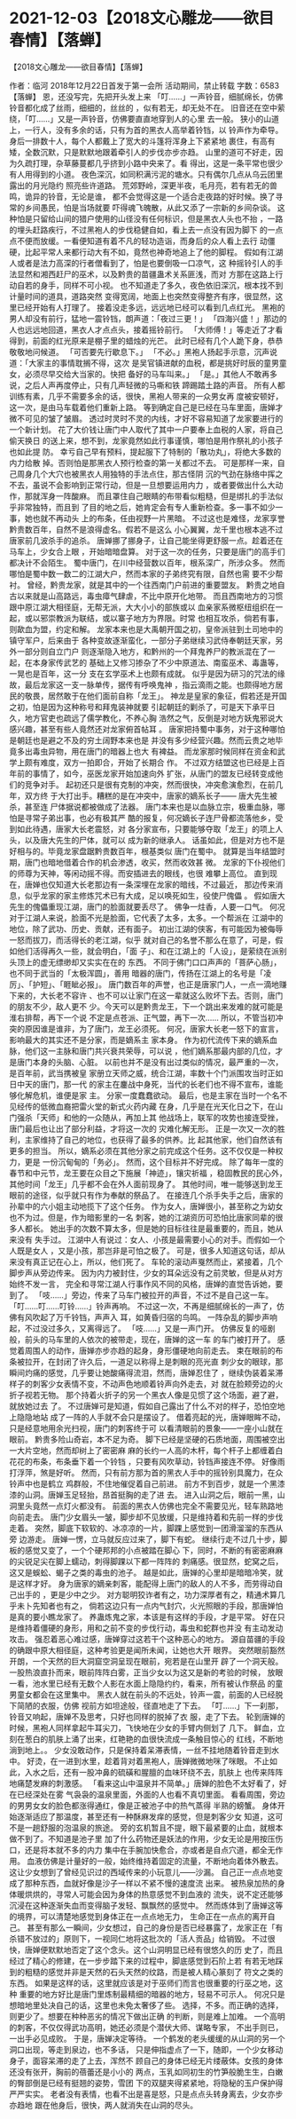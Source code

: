 # 2021-12-03【2018文心雕龙——欲目春情】【落蝉】



【2018文心雕龙——欲目春情】【落蝉】




作者：临河 2018年12月22日首发于第一会所 活动期间，禁止转载 字数：6583
【落蝉】
恩，还没写完，先把开头发上来
「叮……」一声铃音，细腻绵长，仿佛铃音都化成了丝雨，细细的，丝丝的 ，似有若无，却无处不在。
旧音还在空中萦绕，「叮……」又是一声铃音，仿佛要直直地穿到人的心里 去一般。
狭小的山道上，一行人，没有多余的话，只有为首的黑衣人高举着铃铛，以 铃声作为牵导。身后一排数十人，每个人都戴上了宽大的斗篷将浑身上下紧紧地 裹住，有高有矮，全数沉默，只是默默地跟着牵引人的步伐亦步亦趋。
山里的道可不好走，因为久疏打理，杂草藤蔓都几乎挤到小路中央来了。看 得出，这是一条平常也很少有人用得到的小道。
夜色深沉，如同积满污泥的塘水。只有偶尔几点从乌云团里露出的月光隐约 照亮些许道路。
荒郊野岭，深更半夜，毛月亮，若有若无的兽鸣，诡异的铃音，无论是谁， 都不会觉得这是一个适合走夜路的好时候。换了寻常的乡间愚民，怕是当场就要 吓得魂飞魄散，从此又添了一宗新的乡间杂谈。
这种怕是只留给山间的猎户使用的山径没有任何标识，但是黑衣人头也不抬 ，一路的埋头赶路疾行，不过黑袍人的步伐稳健自如，看上去一点没有因为脚下 的一点点不便而放缓。一看便知道有着不凡的轻功造诣，而身后的众人看上去行 动僵硬，比起平常人来都行动大有不如，竟然也神奇地追上了他的脚程。
假如有江湖人或者是法力高深的行者僧看到了，怕是也要倒吸一口凉气，这 种摇铃引人的手法显然和湘西赶尸的巫术，以及黔贵的苗疆蛊术关系匪浅，而对 方那在这路上行动自若的身手，同样不可小视。
也不知道走了多久，夜色依旧深沉，根本找不到计量时间的道具，道路突然 变得宽阔，地面上也突然变得整齐有序，很显然，这里已经开始有人打理了。
接着没走多远，远远地已经可以看到几点红光。
黑袍的男人却没有前行，猛地一震铃铛，朗声道：「夜过三更！」
「四海兴盛！」那边的人也远远地回道，黑衣人才点点头，接着摇铃前行。
「大师傅！」等走近了才看得到，前面的红光原来是棚子里的蜡烛的光芒。
此时已经有几个人跪下身，恭恭敬敬地问候道。
「可否要先行歇息下。」
「不必。」黑袍人扬起手示意，沉声说道：「大家主的事情耽搁不得，这次 是吴官镇进献的血税，都是挑好时辰的童男童女，必须尽早交给大当家的。快把 备好的马车叫来。」
「是。」其他人不敢再多说，之后人声再度停止，只有几声轻微的马嘶和铁 蹄踢踏土路的声音。
所有人都训练有素，几乎不需要多余的话，很快，黑袍人带来的一众男女再 度被安顿好，这一次，是由马车载着他们重新上路。
等到确定自己是已经在马车里面，唐婵才微不可见的皱了皱眉。
透过时灵时不灵的内线，才好不容易知道了龙家要进行的一个新计划。
花了大价钱让唐门中人取代了其中一户要奉上血税的人家，将自己偷天换日 的送上来，想不到，龙家竟然如此行事谨慎，哪怕是用作祭礼的小孩子也如此提 防。
幸亏自己早有预料，提起服下了特制的「散功丸」，将绝大多数的内力给散 掉。否则怕是那黑衣人预行检查的第一关都过不去。
可是那样一来，自己周身几个大穴也被黑衣人用独特的手法点住，那古怪阴 沉的气劲在脉络中挥之不去，虽说不会影响到正常行动，但是一旦想要运用内力 ，或者要做出什么大动作，那就浑身一阵酸麻。
而且罩住自己眼睛的布带看似粗糙，但是绑扎的手法似乎非常独特，而且到 了目的地之后，她肯定会有专人重新检查。多一事不如少一事，她也就不再动头 上的布条，任由视野一片黑暗。
不过这也是难怪，龙家享誉黔贵数百年，自然不是浪得虚名。假若不是这么 小心翼翼，龙千里也根本逃不过唐家前几波杀手的追杀。
唐婵挪了挪身子，让自己能坐得更舒服一点。趁着还在马车上，少女合上眼 ，开始暗暗盘算。
对于这一次的任务，只要是唐门的高手们都决计不会陌生。
蜀中唐门，在川中经营数以百年，根系深广，所涉众多。
然而哪怕是蜀中数一数二的江湖大户，然而本家的子弟终究有限，自然也需 要不少帮衬。
曾经，黔贵龙家，就是其中的一个往西南门户前进的重要盟友。
黔贵之地自古以来就是山高路远，毒虫瘴气肆虐，不比中原开化地带。
而且西南地方的习惯跟中原江湖大相径庭，无帮无派，大大小小的部族或以 血亲家系微枢纽组织在一起，或以邪崇教派为联结，或以寨子地方为界限。时常 也相互攻杀，倘若有事，则歃血为盟，约定和解。
龙家本来也是大禹朝开国之初，皇帝派驻到土司地中的镇守军户，后来由于 各种变故逐渐蛮化，一部分子弟继续习武侍奉朝廷天家，另外一部分则自立门户 则逐渐隐入地方，和黔州的一个拜鬼养尸的教派混在了一起，在本身家传武艺的 基础上又修习掺杂了不少中原道法、南蛮巫术、毒蛊等，一晃也是百年，这一分 支在玄学巫术上也颇有成就。
似乎是因为研习的咒法的缘故，最后龙家这一支一脉单传，据传有呼唤鬼神 ，指云滴雨之能。也颇得地方居民的敬畏，居然敢于在他们面前自称「龙王」。
神龙是皇家的象征，假若还是开国之初，怕是因为这种称号和拜鬼装神就要 引起朝廷的剿杀了，可是天下承平日久，地方官吏也疏远了儒学教化，不养心胸 浩然之气，反倒是对地方妖鬼邪说大感兴趣，甚至有些人竟然还对龙家俯首帖耳 。
唐家把持蜀中事务，对于这种哪怕是朝廷也是避之不及的穷土阔野本来也是 并没有多少经营兴趣。然而云贵之地毕竟多出毒虫异物，用在唐门的暗器上也大 有裨益。
而龙家那时候同样在资金和武学上颇有难度，双方一拍即合，开始了长期合 作。
不过双方结盟这也已经是上百年前的事情了，如今，巫医龙家开始加速向外 扩张，从唐门的盟友已经转变成他们的竞争对手。
起初还只是很有克制的冲突，然而很快，冲突愈演愈烈，在前几年，双方终 于大打出手。糟糕的是在冲突中，唐家的嫡系长子—— 唐大先生被杀，甚至连 尸体据说都被做成了法器。
唐门本来也是以血脉立宗，极重血脉，哪怕是寻常子弟出事，也必有极其严 酷的报复，何况嫡长子连尸骨都流落他乡，受到如此待遇，唐家大长老震怒，对 各分家宣布，只要能够夺取「龙王」的项上人头，以及唐大先生的尸体，就可以 成为新的继承人。
话虽如此，但是对方也不是好相与的。毕竟龙家盘踞黔贵数百年，根基类似 唐门在蜀中。
就算是当年结盟时期，唐门也暗地借着合作的机会渗透，收买，然而收效甚 微。
龙家的下仆视他们的师尊为天神，等闲动摇不得。而安插进去的眼线，也很 难攀上高位。
直到现在，唐婵也仅知道大长老那边有一条深埋在龙家的暗线，不过最近， 那边传来消息，似乎龙家的家主修炼咒术已有大成，足以唤死如生，役使尸傀儡 。
假如唐大先生的傀儡重现江湖，唐门的脸面就要丢尽了。
佛争一炷香，人要一口气。
何况对于江湖人来说，脸面不光是脸面，它代表了太多，太多。一个帮派在 江湖中的地位，除了武功、历史、贡献，还有面子。
初出江湖的侠客，有可能因为被侮辱一怒而拔刀，而活得长的老江湖，似乎 就对自己的名誉不那么在意了，可是，假如他们活得再久一些，就会明白，「面 子」、和在江湖上的「人设」，是萦绕在派别头顶上的虚无缥缈却又实实在在的 东西。
不同于佛门口口声声的「菩萨心肠」，也不同于武当的「太极浑圆」，善用 暗器的唐门，传扬在江湖上的名号是「凌厉」、「护短」、「睚眦必报」。
唐门数百年的声誉，也正是唐家门人，一点一滴地赚下来的，大长老不容许 、也不可以让家门在这一辈就这么败坏下去。否则，唐门的朋友不少，敌人更不 少。今天可以是黔贵龙王，下一个跳出来发难的就可能是淮右排帮，再下一个说 不定是点苍派、正气盟，再下一次……
所以，不管当初冲突的原因谁是谁非，为了唐门，龙王必须死。
何况，唐家大长老一怒下的宣言，影响最大的其实还不是分家，而是嫡系主 家本身。
作为初代流传下来的嫡系血脉，他们这一主脉和唐门共兴衰共荣辱，可以说 ，他们嫡系那最内部的几位，才是唐门本身的头脑、心脏。
以前也并不是没有出过类似的情况，最严重的一次，是百年前，武当携被皇 家册立天师之威，统合江湖，率数十个门派围攻当时正如日中天的唐门，那一代 的家主在鏖战中身死，当代的长老们也不得不宣布，谁能够化解危机，谁便是家 主。
分家一度蠢蠢欲动。
最后，也是主家在当时一个名不见经传的低微血裔把雷火堂的新式火药内藏 在身，几乎是在光天化日之下，在山门强杀「天师」和他的一众随从，再加上其 他战场上，联军的攻势也接连受挫，唐门最后也让出了部分利益，才将这一次的 灾难化解无形。
正是一次又一次的胜利，主家维持了自己的地位，也获得了最多的供养。比 起其他家，他们自然该有更多的担当。
所以，嫡系必须在其他分家之前完成这个任务。这不仅仅是一种权力，更是 一份沉甸甸的「务必」。
然而，这个目标并不好完成。
除了每年一度的春节和中元节，龙王要在众目之下施展「神迹」，镶灾祈福 ，稳固教民的民心外，其他时间「龙王」几乎都不会在外人面前现身了。
其他时间，唯一能够送到龙王眼前的途径，似乎就只有作为奉献的祭品了。
在接连几个杀手失手之后，唐家的孙辈中的六小姐主动地揽下了这个任务。
作为女人，唐婵很小，甚至称之为幼女也不为过。但是，作为暗影里的一名 刺客，她的江湖资历可恐怕比唐家同辈的很多人都长。
她出手的次数不算太多，但是她的目标往往是最重要的，而且，她从来没有 失手过。
江湖中人有说过：女人、小孩是最需要小心的对手。而假如一个人既是女人 ，又是小孩，那岂非是可怕之极了。
可是，很多人知道这句话，却从来没有真正记在心上，所以，他们死了。
车轮的滚动声戛然而止，紧接着，几个脚步声从旁边传来。
因为内力被封住，少女的耳朵远没有之前灵敏，但是从对方始终不发一言， 完全和寻常江湖人行事作风不同的风格，唐婵的直觉告诉她，要到了。
「吱……」旁边，传来了马车门被拉开的声音，不过不是自己这一车。
「叮……叮……叮铃……」铃声再响。
不过这一次，不再是细腻绵长的一声了，仿佛有风吹起了万千铃铛，声声入 耳，如黄昏归宿的鸟鸣。
一阵杂乱的脚步声响起，不过没过多久，又离得远了。
「吱……」又是一声门开。
仿佛反复的哑剧般，前头的马车里的人依次的被带走，现在，唐婵的这一车 的车门被打开了。
感觉着周围人的动作，唐婵亦步亦趋的起身，身形僵硬地向前走去。
束在眼前的布条被拉开，在封闭了许久后，一道足以称得上是刺眼的亮光直 刺少女的眼球，那瞬间灼痛的感觉，几乎要让她酸痛得流泪，然而，唐婵忍住了 ，继续伪装着呆滞样子的刺客少女表情不变，不动声色地顺着铃声向外走去，对 就在脸颊旁边的火折子视若无物。
那个持着火折子的另一个黑衣人像是见惯了这个场面，避了避，就放她过去 了。
不过唐婵可是知道，假如自己露出了什么不对的样子，恐怕空地上隐隐地站 成了一阵的人手就不会只是摆设了。
借着亮起的光，唐婵眼眸不动，只是经意地用余光扫视，唐门的刺客终于可 以看清眼前的景象——一座小山就在眼前。
黔贵多险山奇岩，本不足为奇。
脚下已经是坚硬的石质地面，周围被空出一大片空地，然而却树上了密密麻 麻的长约一人高的木杆，每个杆子上都缠着白花花的布条，布条垂下着一个铃铛 ，只要有风吹草动，铃铛声接连不停。
好像雨打浮萍，煞是好听。
然而，只有前方那为首的黑衣人手中的摇铃别具魔力，在众铃声中也是鹤立 鸡群般，不住地催促着自己前进。
前方不到百步，就是一个黑漆漆的山洞。唐婵玉足轻抬，昂首挺胸的走了进 去。
进入山洞之后，眼前一黑，山洞里头竟然一点灯火都没有。
前面的黑衣人仿佛也完全不需要见光，轻车熟路地向前走去。
唐门少女眉头一皱，脚步却不见放缓，只是维持着和先前一样的步伐走着。
突然，脚底下软软的、冰凉凉的一片，脚踝上感觉到一团滑溜溜的东西从旁 边游走。
唐婵一愣，立马就反应过来了，脚下有蛇。
继续行走不过几十步，脚板的感觉又变了，一个个硬邦邦的小点被踏在脚心 下，同时，不断的有密密麻麻的尖锐足尖在脚上蠕动，刺得脚踝以下都一阵阵的 刺痛感。很显然，蛇窝之后，这又是蜈蚣、蝎子之类的毒虫的池子。
越是如此，唐婵的心里却是暗暗冷笑，就是这样才好。
身为唐家的嫡亲刺客，能配得上唐门的敌人的人不多，而劳得动自己出手的 ，更是少中之少。
对方聪明狡诈者有之，功力深厚者有之，精通术算几乎未卜先知者也有之， 倘若这边只有一点内气封穴，火光照眼的手段，那唐婵怕是真的要小瞧龙家了。 养蛊炼鬼之家，本该是有这样的手段，才是平常。
好在只是维持着僵硬的身形，用和之前不变的步伐行动，毒虫和蛇群也并没 有主动发动攻击。
强忍着恶心难过感，唐婵穿过这若干个这种恶心的地方。
源自苗疆的手段的确跟中原大相径庭，这种考验更是闻所未闻，让她也大开 眼界。
突然眼前豁然开朗，一个天然的巨大洞窟空洞呈现在眼前，宛若是在山里开 辟了一个洞天般。
一股热浪直扑而来，眼前阵阵白雾，正当少女以为这又是新的考验的时候， 放眼一看，池水里已经有无数个人影在水面上隐隐约约，看来，所有被认作祭品 的童男童女都会在这里集中。
黑衣人就在前头的不远处，铃声一震，前面的人已经脱下简陋的衣服，仿佛 视前方如坦途般，径直地走了下去。
「叮……」下一刹那，铃音又响起，唐婵不及思考，只好也同样的脱掉了衣 服，走了下去。
轮到唐婵的时候，黑袍人同样拿起牛耳尖刀，飞快地在少女的手臂内侧划了 几下。
鲜血，立刻在葱白的肌肤上涌了出来，红艳艳的血很快流成一条触目惊心的 红线，不断地淌到地上。。
少女没敢动作，只是保持着呆滞表情，一丝不挂地随着铃音走到水中。
好烫，在一进到水里，趁着背对着黑袍人，唐婵微微地咪了咪眼。
不止如此，入水之后，还有一股冲鼻的硫磺和腥膻的血味环绕不去，肌肤上 也传来阵阵地痛楚发麻的刺激感。
「看来这山中温泉并不简单。」唐婵的脸色不太好看了，好在已经深处在雾 气袅袅的温泉里面，外面的人也看不真切里面。
看看周围，旁边的男男女女的脸色都涨得通红，像是正被池子中的热气蒸得 半熟的螃蟹。
身体开始逐渐适应了那温度，甚至还有一种酥麻发痒的感觉，但是刺客少女 知道，这可不是一趟舒服的泡温泉的旅途。
旁的玄机暂且不提，眼下最紧要的止血，就根本做不到了。不知道是池子里 加了什么药物还是妖法的作用，少女无论是用按压伤口，还是将本就不多的内力 集中在手腕加快愈合，亦或者是自点穴道，都全无作用。
血液仿佛是计量好的一般，始终维持着固定的流量，不断地向着体外散去。
这让少女想到了曾经见识过的西域传来的小玩意儿——沙漏。
自己正一点点地变成了那种东西，血就好像是沙子一样以不紧不慢的速度流 出来。
被热泉加热的身体暖烘烘的，寻常人可能会因为身体的热意感觉不到血液的 流失，说不定还能够沉浸在这种逐渐失血而变得脑子发轻、飘飘然的感觉中。
然而炼体到了唐婵这等的境界，可以清楚地感觉到身体正在一点点地无力， 生命正在一点点的离开自己。
甚至有那么一瞬间，少女想过，自己的身份是否已经暴露了，龙家正在「有 杀错不放过的」原则下，一视同仁地将这批次的「活人贡品」给销毁。
不过很快，唐婵便默默地否定了这个念头。这个山洞明显已经有很悠久的历 史了，而且经过了精心的修建，在一步步踏下来的过程中，脚底感觉到石阶上若 有若无地踩到的粗糙的感觉并非是天然的石头天然的纹路，而是被人精心篆刻了 符文之类的东西。
如果是这样的话，这里就应该是对于巫师们而言也很重要的行巫之地，这种 重要的地方好比是唐门里炼制最精细的暗器的地方，轻易不可示人。
何况只是想暗地里处决自己的话，这里也未免太奢侈了些。
选择，不多。而正确的选择，则更少了。想要在种种恶劣的情况下做出正确 的判断，则是难上加难。
一个高明的刺客，不仅仅得武功高明，她还必须是个潜伏大师、谋略专家， 不出手则已，一出手必见成败。
于是，唐婵决定等待。
一个鹤发的老头缓缓的从山洞的另一个洞口出现，等走到泉边，也不多话， 只是伸指虚点了一下，随即，一个少女移动身子，面容呆滞的走了上去，浑然不 顾自己的身体已经无片缕蔽体。女孩的身体还没有张开，胸前的蓓蕾还是小小的 两点，玉乳如同初生的竹笋般脆生生，白嫩的臀部倒是已经有挺翘的姿势，雪团 下的双腿夹得紧紧地，将隐秘的玉户保护得严严实实。
老者没有表情，也看不出是喜是怒，只是点点头转身离去，少女亦步亦趋地 跟在他身后，很快，两人就消失在山洞的尽头。



